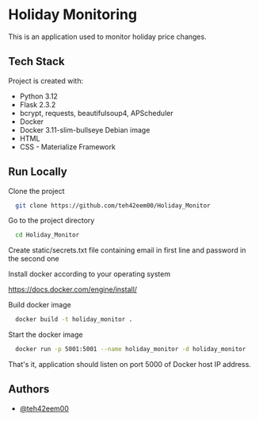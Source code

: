 # Holiday Monitoring

This is an application used to monitor holiday price changes.

## Tech Stack

Project is created with:

- Python 3.12
- Flask 2.3.2
- bcrypt, requests, beautifulsoup4, APScheduler
- Docker
- Docker 3.11-slim-bullseye Debian image
- HTML
- CSS - Materialize Framework

## Run Locally

Clone the project

```bash
  git clone https://github.com/teh42eem00/Holiday_Monitor
```

Go to the project directory

```bash
  cd Holiday_Monitor
```

Create static/secrets.txt file containing email in first line and password in the second one

Install docker according to your operating system

https://docs.docker.com/engine/install/

Build docker image

```bash
  docker build -t holiday_monitor .
```

Start the docker image

```bash
  docker run -p 5001:5001 --name holiday_monitor -d holiday_monitor
```

That's it, application should listen on port 5000 of Docker host IP address.



## Authors

- [@teh42eem00](https://www.github.com/teh42eem00)
